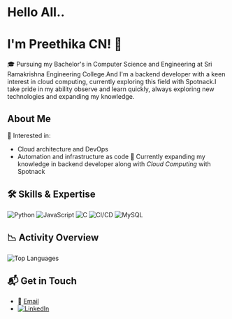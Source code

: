 # Hello All.. 
# I'm Preethika CN! 👋
🎓 Pursuing my Bachelor's in Computer Science and Engineering at Sri Ramakrishna Engineering College.And I'm a backend developer with a keen interest in cloud computing, currently exploring this field with Spotnack.I take pride in my ability observe and learn quickly, always exploring new technologies and 
expanding my knowledge.

##  About Me
 🎯 Interested in:
  - Cloud architecture and DevOps
  - Automation and infrastructure as code
🌱 Currently expanding my knowledge in backend developer along with *Cloud Computing* with Spotnack

## 🛠 Skills & Expertise
![Python](https://img.shields.io/badge/Python-3776AB?style=for-the-badge&logo=python&logoColor=white)
![JavaScript](https://img.shields.io/badge/JavaScript-F7DF1E?style=for-the-badge&logo=javascript&logoColor=black)
![C](https://img.shields.io/badge/C-A8B9CC?style=for-the-badge&logo=c&logoColor=white)
![CI/CD](https://img.shields.io/badge/CI%2FCD-0A0A0A?style=for-the-badge&logo=github-actions&logoColor=white)
![MySQL](https://img.shields.io/badge/MySQL-4479A1?style=for-the-badge&logo=mysql&logoColor=white)


## 📉 Activity Overview
![Top Languages](https://github-readme-stats.vercel.app/api/top-langs/?username=your-github-username&layout=compact&theme=radical)

## 📬 Get in Touch
- 📧 [Email](mailto:preethikaenika@17.com)
- [![LinkedIn](https://img.shields.io/badge/LinkedIn-0077B5?style=for-the-badge&logo=linkedin&logoColor=white)](https://www.linkedin.com/in/preethika-raj-3ab042296)







